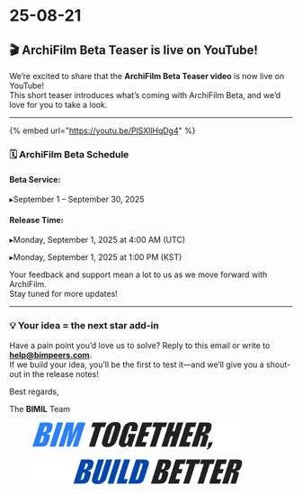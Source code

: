 # 25-08-21

## 🎬 ArchiFilm Beta Teaser is live on YouTube!

We’re excited to share that the **ArchiFilm Beta Teaser video** is now live on YouTube!\
This short teaser introduces what’s coming with ArchiFilm Beta, and we’d love for you to take a look.

***

{% embed url="https://youtu.be/PlSXllHqDg4" %}

### 🗓 ArchiFilm Beta Schedule

#### **Beta Service:**

▸September 1 – September 30, 2025

#### **Release Time:**

▸Monday, September 1, 2025 at 4:00 AM (UTC)

▸Monday, September 1, 2025 at 1:00 PM (KST)

Your feedback and support mean a lot to us as we move forward with ArchiFilm.
\
Stay tuned for more updates!

***

### 💡 Your idea = the next star add-in

Have a pain point you’d love us to solve? Reply to this email or write to [**help@bimpeers.com**](mailto:help@bimpeers.com?subject=undefined\&body=undefined).\
If we build your idea, you’ll be the first to test it—and we’ll give you a shout-out in the release notes!

Best regards,

The **BIMIL** Team

<figure><img src="../.gitbook/assets/image (1).png" alt="" width="375"><figcaption></figcaption></figure>
